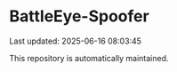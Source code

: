 # BattleEye-Spoofer

Last updated: 2025-06-16 08:03:45

This repository is automatically maintained.
